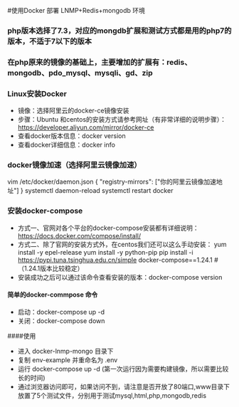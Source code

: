 #使用Docker 部署 LNMP+Redis+mongodb 环境 

### php版本选择了7.3，对应的mongdb扩展和测试方式都是用的php7的版本，不适于7以下的版本
### 在php原来的镜像的基础上，主要增加的扩展有：redis、mongodb、pdo_mysql、mysqli、gd、zip

### Linux安装Docker
- 镜像：选择阿里云的docker-ce镜像安装
- 步骤：Ubuntu 和centos的安装方式请参考网址（有非常详细的说明步骤）：https://developer.aliyun.com/mirror/docker-ce
- 查看docker版本信息：docker version	
- 查看docker详细信息：docker info

### docker镜像加速（选择阿里云镜像加速）
vim /etc/docker/daemon.json
{ "registry-mirrors": ["你的阿里云镜像加速地址"] }
systemctl daemon-reload
systemctl restart docker

### 安装docker-compose
- 方式一、官网对各个平台的docker-compose安装都有详细说明：https://docs.docker.com/compose/install/
- 方式二、除了官网的安装方式外，在centos我们还可以这么手动安装：
	yum install -y epel-release
	yum install -y python-pip
	pip install -i https://pypi.tuna.tsinghua.edu.cn/simple docker-compose==1.24.1   #（1.24.1版本比较稳定）
- 安装成功之后可以通过该命令查看安装的版本：docker-compose version

#### 简单的docker-commpose 命令
- 启动：docker-compose up -d
- 关闭：docker-compose down

####使用
- 进入 docker-lnmp-mongo 目录下
- 复制 env-example 并重命名为 .env
- 运行 docker-compose up -d (第一次运行因为需要构建镜像，所以需要比较长的时间)
- 通过浏览器访问即可，如果访问不到，请注意是否开放了80端口,www目录下放置了5个测试文件，分别用于测试mysql,html,php,mongodb,redis



